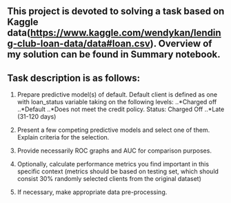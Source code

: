 ## This project is devoted to solving a task based on Kaggle data(https://www.kaggle.com/wendykan/lending-club-loan-data/data#loan.csv). Overview of my solution can be found in Summary notebook.

## Task description is as follows:

1. Prepare predictive model(s) of default. Default client is defined as one with loan_status variable taking on the following levels:
..*Charged off
..*Default
..*Does not meet the credit policy. Status: Charged Off
..*Late (31-120 days)
 
2. Present a few competing predictive models and select one of them. Explain criteria for the selection.          

3. Provide necessarily ROC graphs and AUC for comparison purposes.

4. Optionally, calculate performance metrics you find important in this specific context (metrics should be based on testing set, which should consist 30% randomly selected clients from the original dataset)

5. If necessary, make appropriate data pre-processing.

